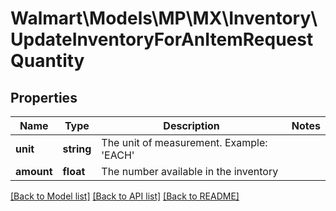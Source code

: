 # Walmart\Models\MP\MX\Inventory\UpdateInventoryForAnItemRequestQuantity

## Properties

Name | Type | Description | Notes
------------ | ------------- | ------------- | -------------
**unit** | **string** | The unit of measurement. Example: 'EACH' |
**amount** | **float** | The number available in the inventory |


[[Back to Model list]](./) [[Back to API list]](../../../../../README.md#supported-apis) [[Back to README]](../../../../../README.md)
